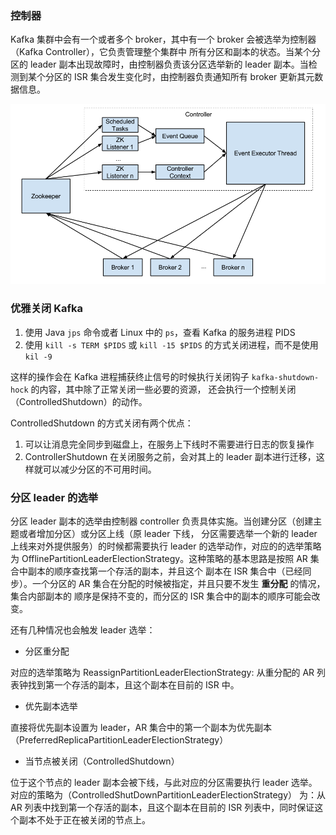 
### 控制器

Kafka 集群中会有一个或者多个 broker，其中有一个 broker 会被选举为控制器（Kafka Controller），它负责管理整个集群中
所有分区和副本的状态。当某个分区的 leader 副本出现故障时，由控制器负责该分区选举新的 leader 副本。当检测到某个分区的 
ISR 集合发生变化时，由控制器负责通知所有 broker 更新其元数据信息。

![](/img/kafka-controller-design.png)


### 优雅关闭 Kafka

1. 使用 Java `jps` 命令或者 Linux 中的 `ps`，查看 Kafka 的服务进程 PIDS
2. 使用 `kill -s TERM $PIDS` 或 `kill -15 $PIDS` 的方式关闭进程，而不是使用 `kil -9`

这样的操作会在 Kafka 进程捕获终止信号的时候执行关闭钩子 `kafka-shutdown-hock` 的内容，其中除了正常关闭一些必要的资源，
还会执行一个控制关闭（ControlledShutdown）的动作。

ControlledShutdown 的方式关闭有两个优点：

1. 可以让消息完全同步到磁盘上，在服务上下线时不需要进行日志的恢复操作
2. ControllerShutdown 在关闭服务之前，会对其上的 leader 副本进行迁移，这样就可以减少分区的不可用时间。


### 分区 leader 的选举

分区 leader 副本的选举由控制器 controller 负责具体实施。当创建分区（创建主题或者增加分区）或分区上线（原 leader 下线，
分区需要选举一个新的 leader 上线来对外提供服务）的时候都需要执行 leader 的选举动作，对应的的选举策略为 
OfflinePartitionLeaderElectionStrategy。这种策略的基本思路是按照 AR 集合中副本的顺序查找第一个存活的副本，并且这个
副本在 ISR 集合中（已经同步）。一个分区的 AR 集合在分配的时候被指定，并且只要不发生 __重分配__ 的情况，集合内部副本的
顺序是保持不变的，而分区的 ISR 集合中的副本的顺序可能会改变。

还有几种情况也会触发 leader 选举：

* 分区重分配

对应的选举策略为 ReassignPartitionLeaderElectionStrategy: 从重分配的 AR 列表钟找到第一个存活的副本，且这个副本在目前的 
ISR 中。

* 优先副本选举

直接将优先副本设置为 leader，AR 集合中的第一个副本为优先副本（PreferredReplicaPartitionLeaderElectionStrategy）

* 当节点被关闭（ControlledShutdown）

位于这个节点的 leader 副本会被下线，与此对应的分区需要执行 leader 选举。对应的策略为（ControlledShutDownPartitionLeaderElectionStrategy）
为：从 AR 列表中找到第一个存活的副本，且这个副本在目前的 ISR 列表中，同时保证这个副本不处于正在被关闭的节点上。

